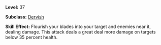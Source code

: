 <!-- TITLE: Skill: Flourish -->

**Level:** 37

**Subclass:** [Dervish](dervish)

**Skill Effect:**  Flourish your blades into your target and enemies near it, dealing damage.  This attack deals a great deal more damage on targets below 35 percent health.